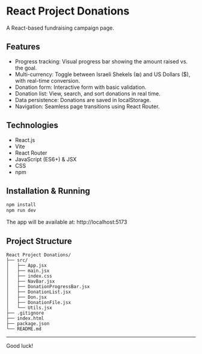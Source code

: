 # React Project Donations

A React-based fundraising campaign page.

## Features
- Progress tracking: Visual progress bar showing the amount raised vs. the goal.
- Multi-currency: Toggle between Israeli Shekels (₪) and US Dollars ($), with real-time conversion.
- Donation form: Interactive form with basic validation.
- Donation list: View, search, and sort donations in real time.
- Data persistence: Donations are saved in localStorage.
- Navigation: Seamless page transitions using React Router.

## Technologies
- React.js
- Vite
- React Router
- JavaScript (ES6+) & JSX
- CSS
- npm

## Installation & Running

```bash
npm install
npm run dev
```

The app will be available at: http://localhost:5173

## Project Structure

```text
React Project Donations/
├── src/
│   ├── App.jsx
│   ├── main.jsx
│   ├── index.css
│   ├── NavBar.jsx
│   ├── DonationProgressBar.jsx
│   ├── DonationList.jsx
│   ├── Don.jsx
│   ├── DonationFile.jsx
│   └── Utils.jsx
├── .gitignore
├── index.html
├── package.json
└── README.md
```

---
Good luck!
